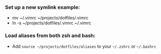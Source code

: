### Set up a new symlink example:

- mv ~/.vimrc ~/projects/dotfiles/.vimrc
- ln -s ~/projects/dotfiles/.vimrc ~/.vimrc

### Load aliases from both zsh and bash:

- Add `source ~/projects/dotfiles/aliases` to your `~/.zshrc` or `~/.bashrc`

